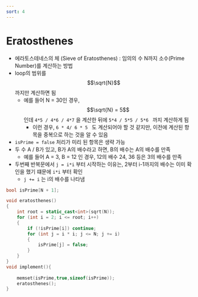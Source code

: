 ```yaml
---
sort: 4
---
```


# Eratosthenes

* 에라토스테네스의 체 (Sieve of Eratosthenes) : 임의의 수 N까지 소수(Prime Number)를 계산하는 방법
* loop의 범위를  $$\sqrt{N}$$ 까지만 계산하면 됨
  * 예를 들어 N = 30인 경우,  $$\sqrt{N} = 5$$ 인데 `4*5 / 4*6 / 4*7`  을 계산한 뒤에 `5*4 / 5*5 / 5*6 ` 까지 계산하게 됨
    * 이런 경우, `6 * 4/ 6 * 5 ` 도 계산되어야 할 것 같지만, 이전에 계산된 항목을 중복으로 하는 것을 알 수 있음
*  `isPrime = false` 처리가 미리 된 항목은 생략 가능
  * 두 수 A / B가 있고, B가 A의 배수라고 하면, B의 배수는 A의 배수를 만족
    * 예를 들어 A = 3, B = 12 인 경우, 12의 배수 24, 36 등은 3의 배수를 만족
* 두번째 반복문에서 `j = i*i` 부터 시작하는 이유는, 2부터 i-1까지의 배수는 이미 확인을 했기 떄문에 `i*i` 부터 확인
  * `j += i` 는 i의 배수를 나타냄

```c++
bool isPrime[N + 1];

void eratosthenes()
{
    int root = static_cast<int>(sqrt(N));
    for (int i = 2; i <= root; i++)
    {
        if (!isPrime[i]) continue;
        for (int j = i * i; j <= N; j += i)
        {
            isPrime[j] = false;
        }
    }
}
void implement(){
    
    memset(isPrime,true,sizeof(isPrime));
    eratosthenes();
}
```

